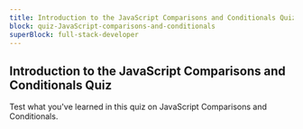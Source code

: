 ```yaml
---
title: Introduction to the JavaScript Comparisons and Conditionals Quiz
block: quiz-JavaScript-comparisons-and-conditionals
superBlock: full-stack-developer
---
```


## Introduction to the JavaScript Comparisons and Conditionals Quiz

Test what you've learned in this quiz on JavaScript Comparisons and Conditionals.
